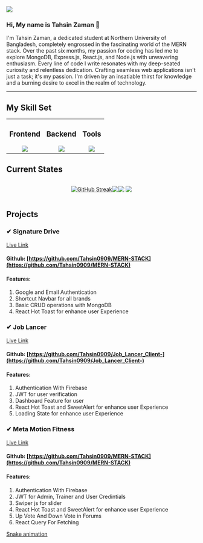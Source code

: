 <img src="https://i.ibb.co.com/q3brCXcF/rsz-done-is-better-than-perfect.png" />


### **Hi, My name is Tahsin Zaman** :wave:


<p>I'm Tahsin Zaman, a dedicated student at Northern University of Bangladesh, completely engrossed in the fascinating world of the MERN stack. Over the past six months, my passion for coding has led me to explore MongoDB, Express.js, React.js, and Node.js with unwavering enthusiasm.
Every line of code I write resonates with my deep-seated curiosity and relentless dedication. Crafting seamless web applications isn't just a task; it's my passion. I'm driven by an insatiable thirst for knowledge and a burning desire to excel in the realm of technology.</p>
<hr/>

## My Skill Set  
<table><tr><td valign="top" width="">

### Frontend  
<div align="center">  
  <a href="https://skillicons.dev">
    <img src="https://skillicons.dev/icons?i=html,css,tailwind,js,react&theme=light&perline=5" />
  </a>
</div>
</td><td valign="top" width="">

### Backend  
<div align="center">  
  <a href="https://skillicons.dev">
    <img src="https://skillicons.dev/icons?i=firebase,nodejs,express,mongodb&theme=light&perline=4" />
  </a> 
</div>

</td><td valign="top" width="">

### Tools  
<div align="center">  
  <a href="https://skillicons.dev">
    <img src="https://skillicons.dev/icons?i=git,vscode&theme=light&perline=4" />
  </a>  
</div>

</td></tr></table>  


## Current States



<div align="center" style="display: flex; justify-content: center;">

[![GitHub Streak](https://streak-stats.demolab.com?user=Tahsin0909&theme=nightfox&fire=131BEB)](https://git.io/streak-stats)

<div>

![](http://github-profile-summary-cards.vercel.app/api/cards/profile-details?username=Tahsin0909&theme=transparent)

</div>
<div>

![](http://github-profile-summary-cards.vercel.app/api/cards/repos-per-language?username=Tahsin0909&theme=transparent)
![](http://github-profile-summary-cards.vercel.app/api/cards/most-commit-language?username=Tahsin0909&theme=transparent)

</div>
<div>

<!-- ![Anurag's GitHub stats](https://github-readme-stats.vercel.app/api?username=Tahsin0909&show_icons=true)
![Top Langs](https://github-readme-stats.vercel.app/api/top-langs/?username=Tahsin0909&layout=compact) -->

</div>
</div>
<!-- 
[![Readme Card](https://github-readme-stats.vercel.app/api/pin/?username=Tahsin0909&repo=Job_Lancer_Client-)](https://github.com/anuraghazra/github-readme-stats) -->




## Projects

### ✔ Signature Drive 
[Live Link](https://signaturedrive.netlify.app/)
#### Github: [https://github.com/Tahsin0909/MERN-STACK](https://github.com/Tahsin0909/MERN-STACK)
#### Features:
1. Google and Email Authentication
2. Shortcut Navbar for all brands
3. Basic CRUD operations with MongoDB
4. React Hot Toast for enhance user Experience


### ✔ Job Lancer 
[Live Link](https://joblancer-52413.web.app/)
#### Github: [https://github.com/Tahsin0909/Job_Lancer_Client-](https://github.com/Tahsin0909/Job_Lancer_Client-)
#### Features:
1. Authentication With Firebase
2. JWT for user verification
3. Dashboard Feature for user
4. React Hot Toast and SweetAlert for enhance user Experience
5. Loading State for enhance user Experience





### ✔ Meta Motion Fitness
[Live Link](https://metamotion.netlify.app/)
#### Github: [https://github.com/Tahsin0909/MERN-STACK](https://github.com/Tahsin0909/MERN-STACK)
#### Features:
1. Authentication With Firebase
2. JWT for Admin, Trainer and User Credintials
3. Swiper js for slider
4. React Hot Toast and SweetAlert for enhance user Experience
5. Up Vote And Down Vote in Forums
6. React Query For Fetching

[Snake animation](https://github.com/thepiyushmalhotra/thepiyushmalhotra/blob/output/github-contribution-grid-snake.svg)

